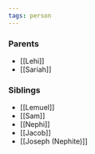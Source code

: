 ```yaml
---
tags: person
---
```

### Parents
- [[Lehi]]
- [[Sariah]]

### Siblings
- [[Lemuel]]
- [[Sam]]
- [[Nephi]]
- [[Jacob]]
- [[Joseph (Nephite)]]
